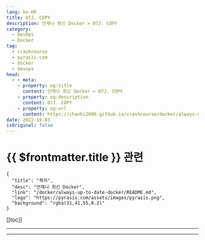 ```yaml
---
lang: ko-KR
title: 07J. COPY
description: 언제나 최신 Docker > 07J. COPY
category: 
  - DevOps
  - Docker
tag: 
  - crashcourse
  - pyrasis.com
  - docker
  - devops
head:
  - - meta:
    - property: og:title
      content: 언제나 최신 Docker > 07J. COPY
    - property: og:description
      content: 07J. COPY
    - property: og:url
      content: https://chanhi2000.github.io/crashcourse/docker/always-up-to-date-docker/07J.html
date: 2022-10-03
isOriginal: false
---
```


# {{ $frontmatter.title }} 관련

```component VPCard
{
  "title": "목차",
  "desc": "언제나 최신 Docker",
  "link": "/docker/always-up-to-date-docker/README.md",
  "logo": "https://pyrasis.com/assets/images/pyrasis.png",
  "background": "rgba(31,41,55,0.2)"
}
```

[[toc]]

---

<SiteInfo
  name="7장 - 10. COPY"
  desc="언제나 최신 Docker"
  url="https://pyrasis.com/jHLsAlwaysUpToDateDocker/Unit07/10"
  logo="https://pyrasis.com/assets/images/pyrasis.png"
  preview="https://pyrasis.com/assets/images/profile1.png"/>

<!-- TODO: 작성 -->

---

<TagLinks />